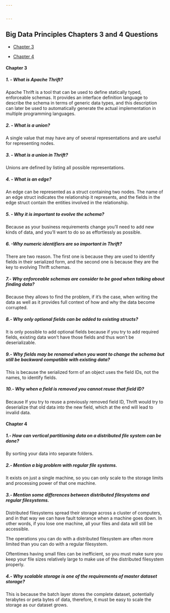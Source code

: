 ```yaml
---


---
```


<h2 id="big-data-principles-chapters-3-and-4-questions">Big Data Principles Chapters 3 and 4 Questions</h2>
<ul>
<li>
<p><a href="#chapter-3">Chapter 3</a></p>
</li>
<li>
<p><a href="#chapter-4">Chapter 4</a></p>
</li>
</ul>
<h4 id="chapter-3">Chapter 3</h4>
<h5 id="what-is-apache-thrift">1. - What is Apache Thrift?</h5>
<p>Apache Thrift is a tool that can be used to define statically typed, enforceable schemas. It provides an interface definition language to describe the schema in terms of generic data types, and this description can later be used to automatically generate the actual implementation in multiple programming languages.</p>
<h5 id="what-is-a-union">2. - What is a union?</h5>
<p>A single value that may have any of several representations and are useful for representing nodes.</p>
<h5 id="what-is-a-union-in-thrift">3. - What is a union in Thrift?</h5>
<p>Unions are defined by listing all possible representations.</p>
<h5 id="what-is-an-edge">4. - What is an edge?</h5>
<p>An edge can be represented as a struct containing two nodes. The name of an edge struct indicates the relationship it represents, and the fields in the edge struct contain the entities involved in the relationship.</p>
<h5 id="why-it-is-important-to-evolve-the-schema">5. - Why it is important to evolve the schema?</h5>
<p>Because as your business requirements change you’ll need to add new kinds of data, and you’ll want to do so as effortlessly as possible.</p>
<h5 id="why-numeric-identifiers-are-so-important-in-thrift">6. -Why numeric identifiers are so important in Thrift?</h5>
<p>There are two reason. The first one is because  they are used to identify fields in their serialized form, and the second one is because they are the key to evolving Thrift schemas.</p>
<h5 id="why-enforceable-schemas-are-consider-to-be-good-when-talking-about-finding-data">7.- Why enforceable schemas are consider to be good when talking about finding data?</h5>
<p>Because they allows to find the problem, if it’s the case, when writing the data as well as it provides full context of how and why the data become corrupted.</p>
<h5 id="why-only-optional-fields-can-be-added-to-existing-structs">8.- Why only optional fields can be added to existing structs?</h5>
<p>It is only possible to add optional fields because if you try to add required fields, existing data won’t have those fields and thus won’t be deserializable.</p>
<h5 id="why-fields-may-be-renamed-when-you-want-to-change-the-schema-but-still-be-backward-compatible-with-existing-data">9.- Why fields may be renamed when you want to change the schema but still be backward compatible with existing data?</h5>
<p>This is because the serialized form of an object uses the field IDs, not the names, to identify fields.</p>
<h5 id="why-when-a-field-is-removed-you-cannot-reuse-that-field-id">10.- Why when a field is removed you cannot reuse that field ID?</h5>
<p>Because If you try to reuse a previously removed field ID, Thrift would try to deserialize that old data into the new field, which at the end will lead to invalid data.</p>
<h4 id="chapter-4">Chapter 4</h4>
<h5 id="how-can-vertical-partitioning-data-on-a-distributed-file-system-can-be-done">1.- How can vertical partitioning data on a distributed file system can be done?</h5>
<p>By sorting your data into separate folders.</p>
<h5 id="mention-a-big-problem-with-regular-file-systems.">2.- Mention a big problem with regular file systems.</h5>
<p>It exists on just a single machine, so you can only scale to the storage limits and processing power of that one machine.</p>
<h5 id="mention-some-differences-between-distributed-filesystems-and-regular-filesystems.">3.- Mention some differences between distributed filesystems and regular filesystems.</h5>
<p>Distributed filesystems spread their storage across a cluster of computers, and in that way we can have fault tolerance when a machine goes down. In other words, if you lose one machine, all your files and data will still be accessible.</p>
<p>The operations you can do with a distributed filesystem are often more limited than you can do with a regular filesystem.</p>
<p>Oftentimes having small files can be inefficient, so you must make sure you keep your file sizes relatively large to make use of the distributed filesystem properly.</p>
<h5 id="why-scalable-storage-is-one-of-the-requirements-of-master-dataset-storage">4.- Why scalable storage is one of the requirements of master dataset storage?</h5>
<p>This is because the batch layer stores the complete dataset, potentially terabytes or peta  bytes of data, therefore, it must be easy to scale the storage as our dataset grows.</p>

